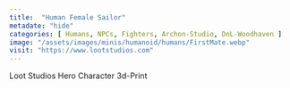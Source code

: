 ```yaml
---
title:  "Human Female Sailor"
metadate: "hide"
categories: [ Humans, NPCs, Fighters, Archon-Studio, DnL-Woodhaven ]
image: "/assets/images/minis/humanoid/humans/FirstMate.webp"
visit: "https://www.lootstudios.com"
---
```

Loot Studios Hero Character 3d-Print